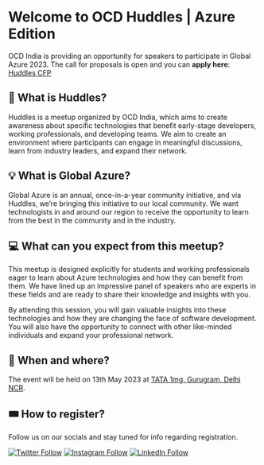 
# Welcome to OCD Huddles | Azure Edition

OCD India is providing an opportunity for speakers to participate in Global Azure 2023. The call for proposals is open and you can **apply here**: [Huddles CFP](https://lu.ma/Huddles-CFP2)

## 🍁 What is Huddles?

​​​Huddles is a meetup organized by OCD India, which aims to create awareness about specific technologies that benefit early-stage developers, working professionals, and developing teams. We aim to create an environment where participants can engage in meaningful discussions, learn from industry leaders, and expand their network.

## 💡 What is Global Azure?

​​Global Azure is an annual, once-in-a-year community initiative, and via Huddles, we’re bringing this initiative to our local community. We want technologists in and around our region to receive the opportunity to learn from the best in the community and in the industry.

## ​💻 What can you expect from this meetup?

​This meetup is designed explicitly for students and working professionals eager to learn about Azure technologies and how they can benefit from them. We have lined up an impressive panel of speakers who are experts in these fields and are ready to share their knowledge and insights with you.

​By attending this session, you will gain valuable insights into these technologies and how they are changing the face of software development. You will also have the opportunity to connect with other like-minded individuals and expand your professional network.

## 📅 When and where?

​The event will be held on 13th May 2023 at [TATA 1mg, Gurugram, Delhi NCR](https://goo.gl/maps/5zWd39hjL4WEVGvz8).

## 🎟️ How to register?

Follow us on our socials and stay tuned for info regarding registration.

[![Twitter Follow](https://img.shields.io/badge/Twitter-1DA1F2?style=for-the-badge&logo=twitter&logoColor=white)](https://twitter.com/OCD_India)
[![Instagram Follow](https://img.shields.io/badge/Instagram-E4405F?style=for-the-badge&logo=instagram&logoColor=white)](https://www.instagram.com/ocd.india/)
[![LinkedIn Follow](https://img.shields.io/badge/LinkedIn-0077B5?style=for-the-badge&logo=linkedin&logoColor=white)](https://www.linkedin.com/company/ocdindia/)